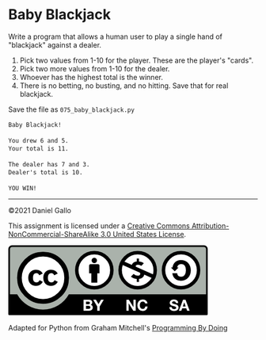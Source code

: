 # Baby Blackjack


Write a program that allows a human user to play a single hand of "blackjack" against a dealer.


1. Pick two values from 1-10 for the player. These are the player's "cards".
2. Pick two more values from 1-10 for the dealer.
3. Whoever has the highest total is the winner.
4. There is no betting, no busting, and no hitting. Save that for real blackjack.

Save the file as `075_baby_blackjack.py`

```
Baby Blackjack!

You drew 6 and 5.
Your total is 11.

The dealer has 7 and 3.
Dealer's total is 10.

YOU WIN!

```

---


©2021 Daniel Gallo


This assignment is licensed under a
[Creative Commons Attribution-NonCommercial-ShareAlike 3.0 United States License](https://creativecommons.org/licenses/by-nc-sa/3.0/us/deed.en_US).  

![Creative Commons License](images/by-nc-sa.png)





Adapted for Python from Graham Mitchell's [Programming By Doing](https://programmingbydoing.com/)